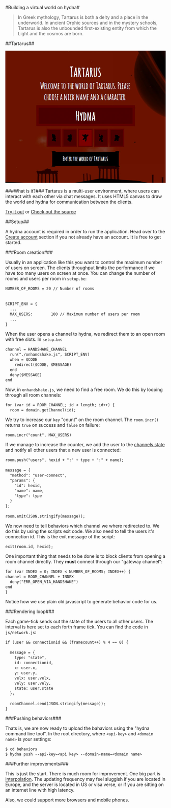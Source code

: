 #Building a virtual world on hydna#

> In Greek mythology, Tartarus is both a deity and a place in the underworld. In ancient Orphic sources and in the mystery schools, Tartarus is also the unbounded first-existing entity from which the Light and the cosmos are born.

##Tartarus##

![Tartarus](poster.jpg)

###What is it?###
Tartarus is a multi-user environment, where users can interact with each other via chat messages. It uses HTML5 canvas to draw the world and hydna for communication between the clients.

[Try it out](http://hydna.github.com/tartarus) or [Check out the source](http://www.github.com/hydna/tartarus)


##Setup##

A hydna account is required in order to run the application. Head over to the [Create account](https://www.hydna.com/account/signup/) section if you not already have an account. It is free to get started.


###Room creation###

Usually in an application like this you want to control the maximum number of users on screen. The clients throughput limits the performance if we have too many users on screen at once. You can change the number of rooms and users per room in `setup.be`:

    
    NUMBER_OF_ROOMS = 20 // Number of rooms


    SCRIPT_ENV = {
      ...
      MAX_USERS:        100 // Maximum number of users per room
      ...
    }


When the user opens a channel to hydna, we redirect them to an open room with free slots. In `setup.be`:

    channel = HANDSHAKE_CHANNEL
      run("./onhandshake.js", SCRIPT_ENV)
      when = $CODE
        redirect($CODE, $MESSAGE)
      end
      deny($MESSAGE)
    end

Now, in `onhandshake.js`, we need to find a free room. We do this by looping through all room channels:
  
    for (var id = ROOM_CHANNEL; id < length; id++) {
      room = domain.getChannel(id);

We try to increase our `key` "count" on the room channel. The `room.incr()` returns `true` on success and `false` on failure:

    room.incr("count", MAX_USERS)

If we manage to increase the counter, we add the user to the [channels state](https://www.hydna.com/documentation/behaviors/scripts/#documentation-behaviors-scripts-channel) and notify all other users that a new user is connected:

    room.push("users", hexid + ":" + type + ":" + name);

    message = {
      "method": "user-connect",
      "params": {
        "id": hexid,
        "name": name,
        "type": type
      }
    };

    room.emit(JSON.stringify(message));

We now need to tell behaviors which channel we where redirected to. We do this by using the scripts exit code. We also need to tell the users it's connection id. This is the exit message of the script:

    exit(room.id, hexid);

One important thing that needs to be done is to block clients from opening a room channel directly. They **must** connect through our "gateway channel":

    for (var INDEX = 0; INDEX < NUMBER_OF_ROOMS; INDEX++) {
    channel = ROOM_CHANNEL + INDEX
      deny("ERR_OPEN_VIA_HANDSHAKE")
    end
    }

Notice how we use plain old javascript to generate behavior code for us.

###Rendering loop###

Each game-tick sends out the state of the users to all other users. The interval is here set to each forth frame tick. You can find the code in `js/network.js`:


    if (user && connectionid && (framecount++) % 4 == 0) {

      message = {
        type: "state",
        id: connectionid,
        x: user.x,
        y: user.y,
        velx: user.velx,
        vely: user.vely,
        state: user.state
      };

      roomChannel.send(JSON.stringify(message));
    }


###Pushing behaviors###

Thats is, we are now ready to upload the bahaviors using the "hydna command line tool". In the root directory, where `<api-key>` and `<domain name>` is your settings:

    $ cd behaviors
    $ hydna push --api-key=<api key> --domain-name=<domain name>


###Further improvements###

This is just the start. There is much room for improvement. One big part is [interpolation](http://en.wikipedia.org/wiki/Linear_interpolation). The updating frequency may feel sluggish if you are located in Europe, and the server is located in US or visa verse, or if you are sitting on an internet line with high latency.

Also, we could support more browsers and mobile phones.